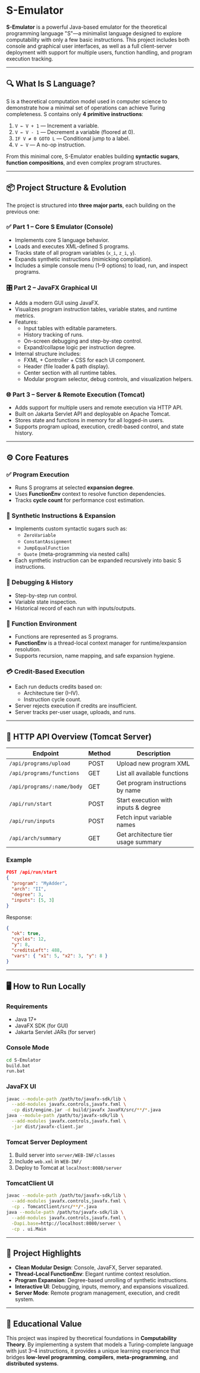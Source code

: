 # S-Emulator

**S-Emulator** is a powerful Java-based emulator for the theoretical programming language "S"—a minimalist language designed to explore computability with only a few basic instructions. This project includes both console and graphical user interfaces, as well as a full client-server deployment with support for multiple users, function handling, and program execution tracking.

---

## 🔍 What Is S Language?

S is a theoretical computation model used in computer science to demonstrate how a minimal set of operations can achieve Turing completeness. S contains only **4 primitive instructions**:

1. `V ← V + 1` — Increment a variable.
2. `V ← V - 1` — Decrement a variable (floored at 0).
3. `IF V ≠ 0 GOTO L` — Conditional jump to a label.
4. `V ← V` — A no-op instruction.

From this minimal core, S-Emulator enables building **syntactic sugars**, **function compositions**, and even complex program structures.

---

## 📦 Project Structure & Evolution

The project is structured into **three major parts**, each building on the previous one:

### ✅ Part 1 – Core S Emulator (Console)
- Implements core S language behavior.
- Loads and executes XML-defined S programs.
- Tracks state of all program variables (`x_i`, `z_i`, `y`).
- Expands synthetic instructions (mimicking compilation).
- Includes a simple console menu (1–9 options) to load, run, and inspect programs.

### 🎛️ Part 2 – JavaFX Graphical UI
- Adds a modern GUI using JavaFX.
- Visualizes program instruction tables, variable states, and runtime metrics.
- Features:
  - Input tables with editable parameters.
  - History tracking of runs.
  - On-screen debugging and step-by-step control.
  - Expand/collapse logic per instruction degree.
- Internal structure includes:
  - FXML + Controller + CSS for each UI component.
  - Header (file loader & path display).
  - Center section with all runtime tables.
  - Modular program selector, debug controls, and visualization helpers.

### 🌐 Part 3 – Server & Remote Execution (Tomcat)
- Adds support for multiple users and remote execution via HTTP API.
- Built on Jakarta Servlet API and deployable on Apache Tomcat.
- Stores state and functions in memory for all logged-in users.
- Supports program upload, execution, credit-based control, and state history.

---

## ⚙️ Core Features

### ✅ Program Execution
- Runs S programs at selected **expansion degree**.
- Uses **FunctionEnv** context to resolve function dependencies.
- Tracks **cycle count** for performance cost estimation.

### 🧠 Synthetic Instructions & Expansion
- Implements custom syntactic sugars such as:
  - `ZeroVariable`
  - `ConstantAssignment`
  - `JumpEqualFunction`
  - `Quote` (meta-programming via nested calls)
- Each synthetic instruction can be expanded recursively into basic S instructions.

### 🧪 Debugging & History
- Step-by-step run control.
- Variable state inspection.
- Historical record of each run with inputs/outputs.

### 🧰 Function Environment
- Functions are represented as S programs.
- **FunctionEnv** is a thread-local context manager for runtime/expansion resolution.
- Supports recursion, name mapping, and safe expansion hygiene.

### 💳 Credit-Based Execution
- Each run deducts credits based on:
  - Architecture tier (I–IV).
  - Instruction cycle count.
- Server rejects execution if credits are insufficient.
- Server tracks per-user usage, uploads, and runs.

---

## 🔗 HTTP API Overview (Tomcat Server)

| Endpoint                  | Method | Description                          |
|--------------------------|--------|--------------------------------------|
| `/api/programs/upload`   | POST   | Upload new program XML               |
| `/api/programs/functions`| GET    | List all available functions         |
| `/api/programs/:name/body` | GET | Get program instructions by name     |
| `/api/run/start`         | POST   | Start execution with inputs & degree |
| `/api/run/inputs`        | POST   | Fetch input variable names           |
| `/api/arch/summary`      | GET    | Get architecture tier usage summary  |

### Example

```json
POST /api/run/start
{
  "program": "MyAdder",
  "arch": "II",
  "degree": 3,
  "inputs": [5, 3]
}
```

Response:
```json
{
  "ok": true,
  "cycles": 12,
  "y": 8,
  "creditsLeft": 488,
  "vars": { "x1": 5, "x2": 3, "y": 8 }
}
```

---

## 🖥️ How to Run Locally

### Requirements
- Java 17+
- JavaFX SDK (for GUI)
- Jakarta Servlet JARs (for server)

### Console Mode
```bash
cd S-Emulator
build.bat
run.bat
```

### JavaFX UI
```bash
javac --module-path /path/to/javafx-sdk/lib \
  --add-modules javafx.controls,javafx.fxml \
  -cp dist/engine.jar -d build/javafx JavaFX/src/**/*.java
java --module-path /path/to/javafx-sdk/lib \
  --add-modules javafx.controls,javafx.fxml \
  -jar dist/javafx-client.jar
```

### Tomcat Server Deployment
1. Build server into `server/WEB-INF/classes`
2. Include `web.xml` in `WEB-INF/`
3. Deploy to Tomcat at `localhost:8080/server`

### TomcatClient UI
```bash
javac --module-path /path/to/javafx-sdk/lib \
  --add-modules javafx.controls,javafx.fxml \
  -cp . TomcatClient/src/**/*.java
java --module-path /path/to/javafx-sdk/lib \
  --add-modules javafx.controls,javafx.fxml \
  -Dapi.base=http://localhost:8080/server \
  -cp . ui.Main
```

---

## 🧩 Project Highlights
- **Clean Modular Design**: Console, JavaFX, Server separated.
- **Thread-Local FunctionEnv**: Elegant runtime context resolution.
- **Program Expansion**: Degree-based unrolling of synthetic instructions.
- **Interactive UI**: Debugging, inputs, memory, and expansions visualized.
- **Server Mode**: Remote program management, execution, and credit system.

---

## 🧠 Educational Value
This project was inspired by theoretical foundations in **Computability Theory**. By implementing a system that models a Turing-complete language with just 3–4 instructions, it provides a unique learning experience that bridges **low-level programming**, **compilers**, **meta-programming**, and **distributed systems**.

